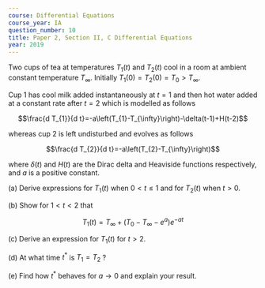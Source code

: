 ```yaml
---
course: Differential Equations
course_year: IA
question_number: 10
title: Paper 2, Section II, C Differential Equations
year: 2019
---
```




Two cups of tea at temperatures $T_{1}(t)$ and $T_{2}(t)$ cool in a room at ambient constant temperature $T_{\infty}$. Initially $T_{1}(0)=T_{2}(0)=T_{0}>T_{\infty}$.

Cup 1 has cool milk added instantaneously at $t=1$ and then hot water added at a constant rate after $t=2$ which is modelled as follows

$$\frac{d T_{1}}{d t}=-a\left(T_{1}-T_{\infty}\right)-\delta(t-1)+H(t-2)$$

whereas cup 2 is left undisturbed and evolves as follows

$$\frac{d T_{2}}{d t}=-a\left(T_{2}-T_{\infty}\right)$$

where $\delta(t)$ and $H(t)$ are the Dirac delta and Heaviside functions respectively, and $a$ is a positive constant.

(a) Derive expressions for $T_{1}(t)$ when $0<t \leqslant 1$ and for $T_{2}(t)$ when $t>0$.

(b) Show for $1<t<2$ that

$$T_{1}(t)=T_{\infty}+\left(T_{0}-T_{\infty}-e^{a}\right) e^{-a t}$$

(c) Derive an expression for $T_{1}(t)$ for $t>2$.

(d) At what time $t^{*}$ is $T_{1}=T_{2}$ ?

(e) Find how $t^{*}$ behaves for $a \rightarrow 0$ and explain your result.